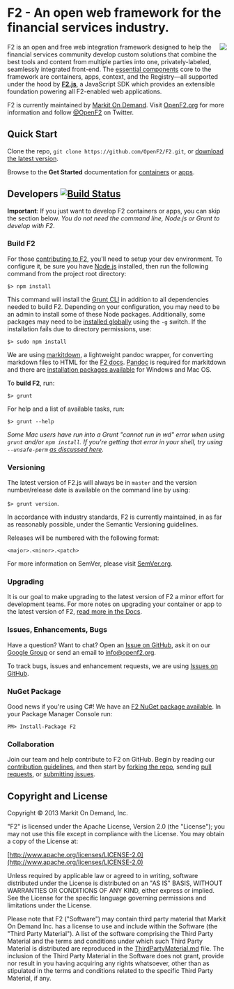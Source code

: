 # F2 - An open web framework for the financial services industry.

<img src="https://secure.gravatar.com/avatar/4a9321787652abeea63089c8fdf0face?s=150" align="right">

F2 is an open and free web integration framework designed to help the financial services community develop custom solutions that combine the best tools and content from multiple parties into one, privately-labeled, seamlessly integrated front-end. The [essential components](http://docs.openf2.org/index.html#framework) core to the framework are containers, apps, context, and the Registry&mdash;all supported under the hood by **[F2.js](http://docs.openf2.org/f2js-sdk.html)**, a JavaScript SDK which provides an extensible foundation powering all F2-enabled web applications.

F2 is currently maintained by [Markit On Demand](http://www.markitondemand.com). Visit [OpenF2.org](http://www.openf2.org) for more information and follow [@OpenF2](http://twitter.com/OpenF2) on Twitter.

## Quick Start

Clone the repo, `git clone https://github.com/OpenF2/F2.git`, or [download the latest version](https://github.com/OpenF2/F2/zipball/master).

Browse to the **Get Started** documentation for [containers](http://docs.openf2.org/container-development.html#get-started) or [apps](http://docs.openf2.org/app-development.html#get-started).


## Developers [![Build Status](https://travis-ci.org/OpenF2/F2.png?branch=master)](https://travis-ci.org/OpenF2/F2)

**Important**: If you just want to develop F2 containers or apps, you can skip the section below. _You do not need the command line, Node.js or Grunt to develop with F2_.

### Build F2

For those [contributing to F2](CONTRIBUTING.md), you'll need to setup your dev environment. To configure it, be sure you have [Node.js](http://nodejs.org/) installed, then run the following command from the project root directory:

`$> npm install`

This command will install the [Grunt CLI](http://gruntjs.com/getting-started#installing-the-cli) in addition to all dependencies needed to build F2. Depending on your configuration, you may need to be an admin to install some of these Node packages. Additionally, some packages may need to be [installed globally](http://blog.nodejs.org/2011/03/23/npm-1-0-global-vs-local-installation/) using the `-g` switch. If the installation fails due to directory permissions, use:

`$> sudo npm install`

We are using [markitdown](https://github.com/markitondemand/markitdown), a lightweight pandoc wrapper, for converting markdown files to HTML for the [F2 docs](http://docs.openf2.org). [Pandoc](http://johnmacfarlane.net/pandoc/index.html) is required for markitdown and there are [installation packages available](http://johnmacfarlane.net/pandoc/installing.html) for Windows and Mac OS.

To **build F2**, run:

`$> grunt`

For help and a list of available tasks, run:

`$> grunt --help`

_Some Mac users have run into a Grunt "cannot run in wd" error when using `grunt` and/or `npm install`. If you're getting that error in your shell, try using `--unsafe-perm` [as discussed here](https://github.com/isaacs/npm/issues/2984)._

### Versioning

The latest version of F2.js will always be in `master` and the version number/release date is available on the command line by using:

`$> grunt version`.

In accordance with industry standards, F2 is currently maintained, in as far as reasonably possible, under the Semantic Versioning guidelines.

Releases will be numbered with the following format:

`<major>.<minor>.<patch>`

For more information on SemVer, please visit [SemVer.org](http://semver.org/).

### Upgrading

It is our goal to make upgrading to the latest version of F2 a minor effort for development teams. For more notes on upgrading your container or app to the latest version of F2, [read more in the Docs](http://docs.openf2.org/f2js-sdk.html#upgrading).

### Issues, Enhancements, Bugs

Have a question? Want to chat? Open an [Issue on GitHub](https://github.com/OpenF2/F2/issues), ask it on our [Google Group](https://groups.google.com/forum/#!forum/OpenF2) or send an email to <info@openf2.org>.

To track bugs, issues and enhancement requests, we are using [Issues on GitHub](https://github.com/OpenF2/F2/issues).

### NuGet Package

Good news if you're using C#! We have an [F2 NuGet package available](https://nuget.org/packages/F2/). In your Package Manager Console run:

`PM> Install-Package F2`

### Collaboration 

Join our team and help contribute to F2 on GitHub. Begin by reading our [contribution guidelines](CONTRIBUTING.md), and then start by [forking the repo](https://github.com/OpenF2/F2/fork_select), sending [pull requests](https://help.github.com/articles/using-pull-requests), or [submitting issues](https://github.com/OpenF2/F2/issues).

## Copyright and License

Copyright &copy; 2013 Markit On Demand, Inc.

"F2" is licensed under the Apache License, Version 2.0 (the "License"); you may not use this file except in compliance with the License. You may obtain a copy of the License at: 

[http://www.apache.org/licenses/LICENSE-2.0](http://www.apache.org/licenses/LICENSE-2.0)

Unless required by applicable law or agreed to in writing, software distributed under the License is distributed on an "AS IS" BASIS, WITHOUT WARRANTIES OR CONDITIONS OF ANY KIND, either express or implied.  See the License for the specific language governing permissions and limitations under the License.

Please note that F2 ("Software") may contain third party material that Markit On Demand Inc. has a license to use and include within the Software (the "Third Party Material").  A list of the software comprising the Third Party Material and the terms and conditions under which such Third Party Material is distributed are reproduced in the [ThirdPartyMaterial.md](ThirdPartyMaterial.md) file. The inclusion of the Third Party Material in the Software does not grant, provide nor result in you having acquiring any rights whatsoever, other than as stipulated in the terms and conditions related to the specific Third Party Material, if any. 

